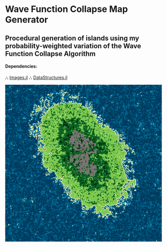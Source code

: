 # Wave Function Collapse Map Generator

## Procedural generation of islands using my probability-weighted variation of the Wave Function Collapse Algorithm

#### Dependencies:

⛬ [Images.jl](https://github.com/JuliaImages/Images.jl)
⛬ [DataStructures.jl](https://github.com/JuliaCollections/DataStructures.jl)

![Map Image](img.png)
